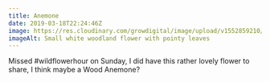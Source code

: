 ```yaml
---
title: Anemone
date: 2019-03-18T22:24:46Z
image: https://res.cloudinary.com/growdigital/image/upload/v1552859210/flower-1B319869.jpg
imageAlt: Small white woodland flower with pointy leaves
---
```


Missed #wildflowerhour on Sunday, I did have this rather lovely flower to share, I think maybe a Wood Anemone?
